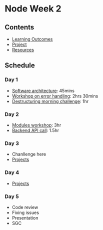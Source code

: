 # Node Week 2

## Contents

- [Learning Outcomes](./learning-outcomes.md)
- [Project](./alternate-project.md)
- [Resources](./resources)

## Schedule

### Day 1

- [Software architecture](https://github.com/WebAhead/Workshop-Software-Architecture-Design/blob/master/README.md): 45mins
- [Workshop on error handling](https://github.com/oliverjam/learn-node-error-handling): 2hrs 30mins
- [Destructuring morning challenge](https://github.com/oliverjam/learn-destructuring): 1hr

### Day 2
- [Modules workshop](https://github.com/m4v15/going-on-a-bear-hunt): 3hr
- [Backend API call](https://github.com/foundersandcoders/mc-request-module-workshop): 1.5hr


### Day 3

- Chanllenge here
- [Projects](./alternate-project.md)

### Day 4

- [Projects](./alternate-project.md)

### Day 5

- Code review
- Fixing issues
- Presentation
- SGC
